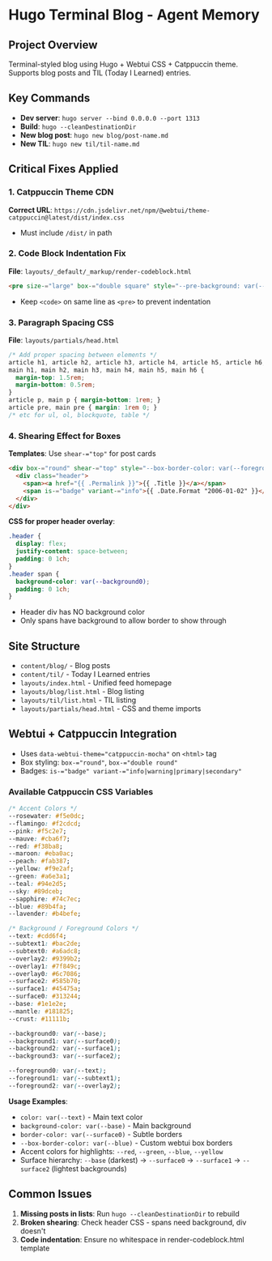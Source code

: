 # Hugo Terminal Blog - Agent Memory

## Project Overview
Terminal-styled blog using Hugo + Webtui CSS + Catppuccin theme. Supports blog posts and TIL (Today I Learned) entries.

## Key Commands
- **Dev server**: `hugo server --bind 0.0.0.0 --port 1313`
- **Build**: `hugo --cleanDestinationDir`
- **New blog post**: `hugo new blog/post-name.md`
- **New TIL**: `hugo new til/til-name.md`

## Critical Fixes Applied

### 1. Catppuccin Theme CDN
**Correct URL**: `https://cdn.jsdelivr.net/npm/@webtui/theme-catppuccin@latest/dist/index.css`
- Must include `/dist/` in path

### 2. Code Block Indentation Fix
**File**: `layouts/_default/_markup/render-codeblock.html`
```html
<pre size-="large" box-="double square" style="--pre-background: var(--background1); --box-border-color: var(--foreground1);"><code class="language-{{ .Type }}">{{ trim .Inner "\n" }}</code></pre>
```
- Keep `<code>` on same line as `<pre>` to prevent indentation

### 3. Paragraph Spacing CSS
**File**: `layouts/partials/head.html`
```css
/* Add proper spacing between elements */
article h1, article h2, article h3, article h4, article h5, article h6,
main h1, main h2, main h3, main h4, main h5, main h6 {
  margin-top: 1.5rem;
  margin-bottom: 0.5rem;
}
article p, main p { margin-bottom: 1rem; }
article pre, main pre { margin: 1rem 0; }
/* etc for ul, ol, blockquote, table */
```

### 4. Shearing Effect for Boxes
**Templates**: Use `shear-="top"` for post cards
```html
<div box-="round" shear-="top" style="--box-border-color: var(--foreground2);">
  <div class="header">
    <span><a href="{{ .Permalink }}">{{ .Title }}</a></span>
    <span is-="badge" variant-="info">{{ .Date.Format "2006-01-02" }}</span>
  </div>
</div>
```

**CSS for proper header overlay**:
```css
.header {
  display: flex;
  justify-content: space-between;
  padding: 0 1ch;
}
.header span {
  background-color: var(--background0);
  padding: 0 1ch;
}
```
- Header div has NO background color
- Only spans have background to allow border to show through

## Site Structure
- `content/blog/` - Blog posts
- `content/til/` - Today I Learned entries
- `layouts/index.html` - Unified feed homepage
- `layouts/blog/list.html` - Blog listing
- `layouts/til/list.html` - TIL listing
- `layouts/partials/head.html` - CSS and theme imports

## Webtui + Catppuccin Integration
- Uses `data-webtui-theme="catppuccin-mocha"` on `<html>` tag
- Box styling: `box-="round"`, `box-="double round"`
- Badges: `is-="badge" variant-="info|warning|primary|secondary"`

### Available Catppuccin CSS Variables
```css
/* Accent Colors */
--rosewater: #f5e0dc;
--flamingo: #f2cdcd;
--pink: #f5c2e7;
--mauve: #cba6f7;
--red: #f38ba8;
--maroon: #eba0ac;
--peach: #fab387;
--yellow: #f9e2af;
--green: #a6e3a1;
--teal: #94e2d5;
--sky: #89dceb;
--sapphire: #74c7ec;
--blue: #89b4fa;
--lavender: #b4befe;

/* Background / Foreground Colors */
--text: #cdd6f4;
--subtext1: #bac2de;
--subtext0: #a6adc8;
--overlay2: #9399b2;
--overlay1: #7f849c;
--overlay0: #6c7086;
--surface2: #585b70;
--surface1: #45475a;
--surface0: #313244;
--base: #1e1e2e;
--mantle: #181825;
--crust: #11111b;

--background0: var(--base);
--background1: var(--surface0);
--background2: var(--surface1);
--background3: var(--surface2);

--foreground0: var(--text);
--foreground1: var(--subtext1);
--foreground2: var(--overlay2);
```

**Usage Examples**:
- `color: var(--text)` - Main text color
- `background-color: var(--base)` - Main background
- `border-color: var(--surface0)` - Subtle borders
- `--box-border-color: var(--blue)` - Custom webtui box borders
- Accent colors for highlights: `--red`, `--green`, `--blue`, `--yellow`
- Surface hierarchy: `--base` (darkest) → `--surface0` → `--surface1` → `--surface2` (lightest backgrounds)

## Common Issues
1. **Missing posts in lists**: Run `hugo --cleanDestinationDir` to rebuild
2. **Broken shearing**: Check header CSS - spans need background, div doesn't
3. **Code indentation**: Ensure no whitespace in render-codeblock.html template
